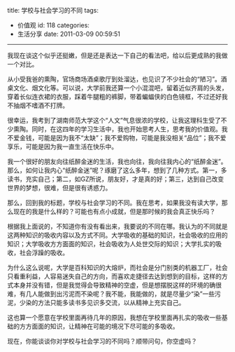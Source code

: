 title: 学校与社会学习的不同
tags:
  - 价值观
id: 118
categories:
  - 生活分享
date: 2011-03-09 00:59:51
---

我现在谈这个似乎还挺嫩，但是还是表达一下自己的看法吧，给以后更成熟的我做一个对比。

从小受我爸的熏陶，官场商场酒桌歌厅到处溜达，也见识了不少社会的“陋习”。酒桌文化、烟文化等。可以说，大学前我还算一个小混混吧，留着近似齐肩的头发，穿着长似连衣裙的衣服，踩着牛腿粗的裤脚，带着蝙蝠侠的白色镜框，不过还好我不抽烟不嗜酒不打牌。

<!--more-->很幸运，我考到了湖南师范大学这个“人文”气息很浓的学校，让我这理科生受了不少熏陶。同时，在这四年的学习生活中，我也开始思考人生，思考我的价值观。我不爱金钱，可能是因为我不“太缺”；我不爱购物，可能是我没相关“品位”；我不爱享乐，可能是因为我一直生活在快乐中。

我一个很好的朋友向往纸醉金迷的生活，我也向往，我向往我内心的“纸醉金迷”。那么，如何让我内心“纸醉金迷”呢？琢磨了这么多年，想到了几种方式。第一，多读书，充实自己；第二，如GZ所说，朋友好，才是真的好；第三，达到自己改变世界的梦想，很难，但是很有诱惑力。

那么，回到我的标题，学校与社会学习的不同。我在思考，如果我没有读大学，那么现在的我是什么样的？可能也有点小成就，但是那时候的我会真正快乐吗？

根据我上面说的，不知道你有没有看出来，我要说的不同在哪。我认为的不同就是这两种知识的吸收内容以及方式不同。大学吸收的基础的知识，社会吸收的应用的知识；大学吸收方方面面的知识，社会吸收为人处世交际的知识；大学扎实的吸收，社会浮躁的吸收。

为什么这么说呢，大学是百科知识的大熔炉，而社会是分门别类的机器工厂，社会只看重利益，人容易迷失自己的方向，而喜欢走捷径去达到想到的目标，这样的方式本身并没有错，但是我觉得会导致精神的空虚，但是想摆脱这样的环境的确很难，有几人能做到出污泥而不染呢？我不能，我能做的，就是尽量少“染”一些污泥，少染的方法只能多读书多见识多交流，以从精神上充实自己。

这也算一个愿意在学校里面再待几年的原因，我想在学校里面再扎实的吸收一些基础的方方面面的知识，让精神在可能的境况下尽可能的多吸收。

现在，你能谈谈你对学校与社会学习的不同吗？顺带问句，你空虚吗？
